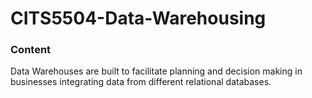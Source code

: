 # CITS5504-Data-Warehousing

### Content 

Data Warehouses are built to facilitate planning and decision making in businesses integrating data from different relational databases. 

